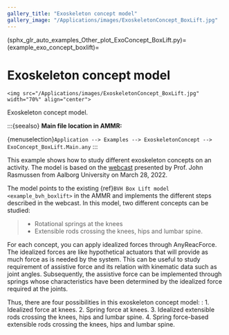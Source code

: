 ```yaml
---
gallery_title: "Exoskeleton concept model"
gallery_image: "/Applications/images/ExoskeletonConcept_BoxLift.jpg"
---
```


(sphx_glr_auto_examples_Other_plot_ExoConcept_BoxLift.py)=
(example_exo_concept_boxlift)=
# Exoskeleton concept model


````{sidebar} **Example**
<img src="/Applications/images/ExoskeletonConcept_BoxLift.jpg" width="70%" align="center">
````


Exoskeleton concept model.


:::{seealso}
**Main file location in AMMR:**

{menuselection}`Application --> Examples --> ExoskeletonConcept --> ExoConcept_BoxLift.Main.any`
:::

This example shows how to study different exoskeleton concepts on an activity. The model is
based on the [webcast](https://www.anybodytech.com/download/simulation-driven-conceptual-design-of-exoskeletons/)
presented by Prof. John Rasmussen from Aalborg University on March 28, 2022.

The model points to the existing {ref}`BVH Box Lift model <example_bvh_boxlift>` in the AMMR and implements
the different steps described in the webcast. In this model, two different concepts can be studied:

> - Rotational springs at the knees
> - Extensible rods crossing the knees, hips and lumbar spine.

For each concept, you can apply idealized forces through AnyReacForce. The idealized
forces are like hypothetical actuators that will provide as much force as is needed by the system. This
can be useful to study requirement of assistive force and its relation with kinematic data such as joint
angles. Subsequently, the assistive force can be implemented through springs whose characteristics
have been determined by the idealized force required at the joints.

Thus, there are four possibilities in this exoskeleton concept model:
: 1. Idealized force at knees.
  2. Spring force at knees.
  3. Idealized extensible rods crossing the knees, hips and lumbar spine.
  4. Spring force-based extensible rods crossing the knees, hips and lumbar spine.
